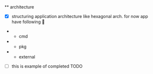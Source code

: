 ** architecture
- [x] structuring application architecture like hexagonal arch. for now app have following 📂
- - cmd 
- - pkg
- - external 
- [ ] this is example of completed TODO 

